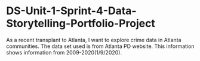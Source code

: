 # DS-Unit-1-Sprint-4-Data-Storytelling-Portfolio-Project
As a recent transplant to Atlanta, I want to explore crime data in Atlanta communities. 
The data set used is from Atlanta PD website. 
This information shows information from 2009-2020(1/9/2020). 

